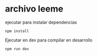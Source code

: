 # archivo leeme

ejecutar para instalar dependencias

```
npm install
```

Ejecutar en dev para compilar en desarrollo

```
npm run dev 
```